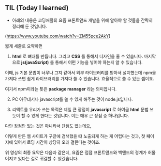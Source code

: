 ## TIL (Today I learned)

* 아래의 내용은 코딩애플의 요즘 프론트앤드 개발을 위해 알아야 할 것들을 간략히 정리해 둔 것입니다.

(https://www.youtube.com/watch?v=ZM55pce2AkY)

짧게 세줄로 요약하면

1.  **html** 로 뼈대를 만듭니다. 그리고 **CSS** 를 통해서 디자인을 줄 수 있습니다. 마지막으로 **js(javaScript)** 를 통해서 어떤 기능을 넣어야 하는지 알 수 있습니다.

이때, js 기본 문법이 너무나 그지 같아서 외부 라이브러리를 받아서 설치했는데 npm을 가져다 쓰면 쉽게 라이브러리를 가져다 쓸 수 있습니다. 효율적으로 쓸 수 있는 셈이죠.

여기서 npm이라는 뜻은 **package manager** 라는 의미입니다. 

2. PC 아무데서나 javascript를 쓸 수 있게 해주는 것이 node.js입니다. 

3. 리액트를 우리가 쓰는 목적은 제일 큰 장점이 **javascript** 로 하여금 **html** 문법 쓰듯이 할 수 있게 한다는 것입니다. 이는 매우 큰 장점 중 하나입니다. 

다만 장점만 있는 것은 아니라서 단점도 있는데요, 

이렇게 만든 웹 사이트가 구글에 검색했을 떄 노출되게 하는 게 어렵다는 것과, 첫 페이지에 있어서 로딩 시간이 상당히 오래 걸린다는 것이죠. 



위 영상의 최종 요약은 다음과 같은데, 요즘은 점점 프론트앤드와 백앤드의 경계가 허물어지고 있다는 걸로 귀결할 수 있겠습니다. 
